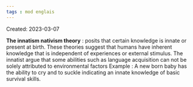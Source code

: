 ```yaml
---
tags : mod englais
---
```

Created: 2023-03-07

**The innatism nativism theory** : posits that certain knowledge is innate or present at birth. These theories suggest that humans have inherent knowledge that is independent of experiences or external stimulus. 
The innatist argue that some abilities such as language acquisition can not be solely attributed to environmental factors
Example : A new born baby has the ability to cry and to suckle indicating an innate knowledge of basic survival skills.